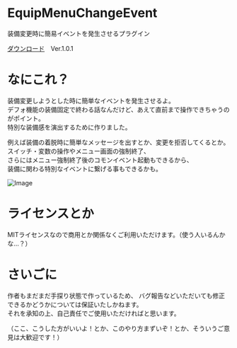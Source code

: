 # EquipMenuChangeEvent
装備変更時に簡易イベントを発生させるプラグイン

[ダウンロード](https://raw.githubusercontent.com/hichi-gamebuild/RPGMakerMZ/main/EquipMenuChangeEvent.js)　Ver.1.0.1

# なにこれ？
装備変更しようとした時に簡単なイベントを発生させるよ。  
デフォ機能の装備固定で終わる話なんだけど、あえて直前まで操作できちゃうのがポイント。  
特別な装備感を演出するために作りました。

例えば装備の着脱時に簡単なメッセージを出すとか、変更を拒否してくるとか。  
スイッチ・変数の操作やメニュー画面の強制終了、  
さらにはメニュー強制終了後のコモンイベント起動もできるから、  
装備に関わる特別なイベントに繋げる事もできるかも。

![Image](https://user-images.githubusercontent.com/96704927/147438332-d57280da-d559-4107-9ba0-4126478894b0.png)

# ライセンスとか
MITライセンスなので商用とか関係なくご利用いただけます。（使う人いるんかな…？）  

# さいごに
作者もまだまだ手探り状態で作っているため、 
バグ報告などいただいても修正できるかどうかについては保証いたしかねます。  
それを承知の上、自己責任でご使用いただければと思います。  

（ここ、こうした方がいいよ！とか、このやり方まずいぞ！とか、そういうご意見は大歓迎です！）
